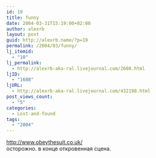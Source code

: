 ```yaml
---
id: 19
title: funny
date: 2004-03-31T15:19:00+02:00
author: alexrb
layout: post
guid: http://alexrb.name/?p=19
permalink: /2004/03/funny/
lj_itemid:
  - "10"
lj_permalink:
  - http://alexrb-aka-ral.livejournal.com/2608.html
ljID:
  - "1688"
ljURL:
  - http://alexrb-aka-ral.livejournal.com/432198.html
post_views_count:
  - "5"
categories:
  - Lost-and-found
tags:
  - "2004"
---
```

http://www.obeythesuit.co.uk/  
осторожно. в конце откровенная сцена.